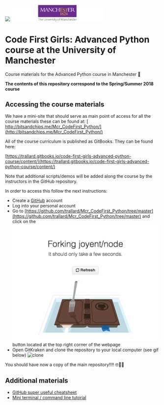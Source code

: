 <img src='./assets/CFG-logo.png' width='300px'>
<img src='./assets/manchester.png' width='300px'>



# Code First Girls: Advanced Python course at the University of Manchester

Course materials for the Advanced Python course in Manchester 🤖

**The contents of this repository correspond to the Spring/Summer 2018 course**

## Accessing the course materials
We have a mini-site that should serve as main point of access for all the course materials
these can be found at:
[ http://bitsandchips.me/Mcr_CodeFirst_Python/](http://bitsandchips.me/Mcr_CodeFirst_Python/)

All of the course curriculum is published as GitBooks. They can be found here:

[https://trallard.gitbooks.io/code-first-girls-advanced-python-course/content/](https://trallard.gitbooks.io/code-first-girls-advanced-python-course/content/)

Note that additional scripts/demos will be added along the course by the instructors in the
GitHub repository.

In order to access this follow the next instructions:

- Create a [GitHub](https://github.com) account
- Log into your personal account
- Go to [https://github.com/trallard/Mcr_CodeFirst_Python/tree/master](https://github.com/trallard/Mcr_CodeFirst_Python/tree/master) and click on the ![fork](./assets/Fork.gif) button located at the top right corner of the webpage
- Open GitKraken and clone the repository to your local computer (see gif below)
![clone](./assets/clone_gitkraken.gif)

You should have now a copy of the main repository!!!! 🤓🎉🎈


## Additional materials
- [GitHub super useful cheatsheet](https://services.github.com/on-demand/downloads/github-git-cheat-sheet.pdf)
- [Mini terminal / command line tutorial](./terminal.md)
